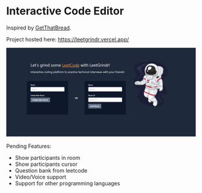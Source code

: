 # Interactive Code Editor

Inspired by [GetThatBread](https://github.com/TanLeYang/GetThatBread).

Project hosted here: https://leetgrindr.vercel.app/ 

![Home](/leetgrindr_home.png)


Pending Features:
- Show participants in room
- Show participants cursor
- Question bank from leetcode
- Video/Voice support
- Support for other programming languages